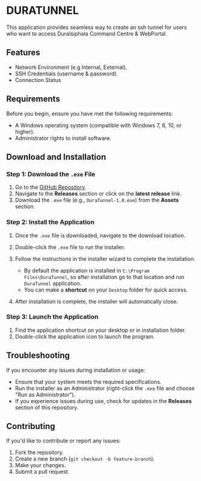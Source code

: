 # DURATUNNEL

This application provides seamless way to create an ssh tunnel for users who want to access DuraIsiphala Command Centre & WebPortal.

## Features
- Network Environment (e.g Internal, External).
- SSH Credentials (username & password).
- Connection Status

## Requirements
Before you begin, ensure you have met the following requirements:
- A Windows operating system (compatible with Windows 7, 8, 10, or higher).
- Administrator rights to install software.

## Download and Installation

### Step 1: Download the `.exe` File
1. Go to the [GitHub Repository](https://github.com/Faraimunashe/dura-tunnel-release).
2. Navigate to the **Releases** section or click on the **latest release** link.
3. Download the `.exe` file (e.g., `DuraTunnel-1.0.exe`) from the **Assets** section.

### Step 2: Install the Application
1. Once the `.exe` file is downloaded, navigate to the download location.
2. Double-click the `.exe` file to run the installer.
3. Follow the instructions in the installer wizard to complete the installation.

   - By default the application is installed in `C:\Program Files\DuraTunnel`, so after installation go to that location and run `DuraTunnel` application.
   - You can make a **shortcut** on your `Desktop` folder for quick access.

4. After installation is complete, the installer will automatically close.

### Step 3: Launch the Application
1. Find the application shortcut on your desktop or in installation folder.
2. Double-click the application icon to launch the program.


## Troubleshooting
If you encounter any issues during installation or usage:
- Ensure that your system meets the required specifications.
- Run the installer as an Administrator (right-click the `.exe` file and choose "Run as Administrator").
- If you experience issues during use, check for updates in the **Releases** section of this repository.

## Contributing
If you'd like to contribute or report any issues:
1. Fork the repository.
2. Create a new branch (`git checkout -b feature-branch`).
3. Make your changes.
4. Submit a pull request.


